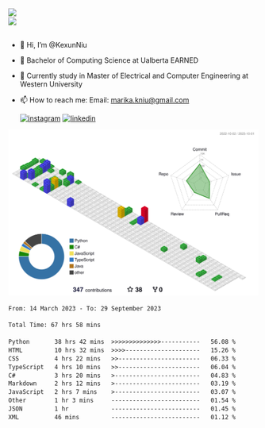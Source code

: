 <a href="https://github.com/anuraghazra/github-readme-stats">
  <img align="center" src="https://github-readme-stats.vercel.app/api?username=KexunNiu&show_icons=true" />
</a>
</br>
<a href="https://github.com/anuraghazra/github-readme-stats">
  <img align="center" src="https://github-readme-stats.vercel.app/api/top-langs/?username=KexunNiu" />
</a>

</br>
</br>

- 👋 Hi, I’m @KexunNiu
- 👀 Bachelor of Computing Science at Ualberta EARNED
- 🌱 Currently study in Master of Electrical and Computer Engineering at Western University
- 📫 How to reach me: Email: marika.kniu@gmail.com
  
  [![instagram](https://github.com/shikhar1020jais1/Git-Social/blob/master/Icons/Instagram1.png (Instagram))][1] [![linkedin](https://github.com/shikhar1020jais1/Git-Social/blob/master/Icons/LinkedIn1.png (LinkedIn))][2]

<!-- To Link your profile to the media buttons -->

[1]: https://www.instagram.com/barryn719_
[2]: https://www.linkedin.com/in/kexun-niu



![](./profile-3d-contrib/profile-gitblock.svg)

<!--START_SECTION:waka-->

```txt
From: 14 March 2023 - To: 29 September 2023

Total Time: 67 hrs 58 mins

Python       38 hrs 42 mins  >>>>>>>>>>>>>>-----------   56.08 %
HTML         10 hrs 32 mins  >>>>---------------------   15.26 %
CSS          4 hrs 22 mins   >>-----------------------   06.33 %
TypeScript   4 hrs 10 mins   >>-----------------------   06.04 %
C#           3 hrs 20 mins   >------------------------   04.83 %
Markdown     2 hrs 12 mins   >------------------------   03.19 %
JavaScript   2 hrs 7 mins    >------------------------   03.07 %
Other        1 hr 3 mins     -------------------------   01.54 %
JSON         1 hr            -------------------------   01.45 %
XML          46 mins         -------------------------   01.12 %
```

<!--END_SECTION:waka-->

